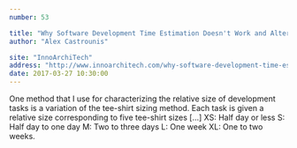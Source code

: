 ```yaml
---
number: 53

title: "Why Software Development Time Estimation Doesn't Work and Alternative Approaches"
author: "Alex Castrounis"

site: "InnoArchiTech"
address: "http://www.innoarchitech.com/why-software-development-time-estimation-does-not-work-alternative-approaches/"
date: 2017-03-27 10:30:00
---
```


One method that I use for characterizing the relative size of development tasks is a variation of the tee-shirt sizing method. Each task is given a relative size corresponding to five tee-shirt sizes […] XS: Half day or less S: Half day to one day M: Two to three days L: One week XL: One to two weeks.
